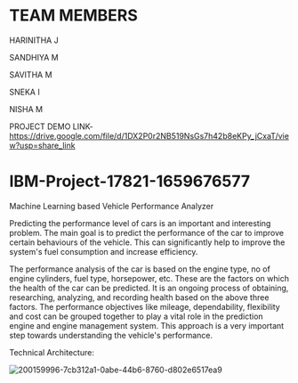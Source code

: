 # TEAM MEMBERS

HARINITHA J

SANDHIYA M

SAVITHA M

SNEKA I

NISHA M

PROJECT DEMO LINK-https://drive.google.com/file/d/1DX2P0r2NB519NsGs7h42b8eKPy_jCxaT/view?usp=share_link

# IBM-Project-17821-1659676577
Machine Learning based Vehicle Performance Analyzer

Predicting the performance level of cars is an important and interesting problem. The main goal is to predict the performance of the car to improve certain behaviours of the vehicle. This can significantly help to improve the system's fuel consumption and increase efficiency.

The performance analysis of the car is based on the engine type, no of engine cylinders, fuel type, horsepower, etc. These are the factors on which the health of the car can be predicted. It is an ongoing process of obtaining, researching, analyzing, and recording health based on the above three factors. The performance objectives like mileage, dependability, flexibility and cost can be grouped together to play a vital role in the prediction engine and engine management system. This approach is a very important step towards understanding the vehicle's performance.

Technical Architecture:

![200159996-7cb312a1-0abe-44b6-8760-d802e6517ea9](https://user-images.githubusercontent.com/113918000/203352372-536582e8-ce55-4b89-bef2-3da62923a43e.png)

